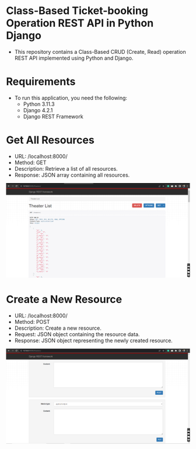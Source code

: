 # Class-Based Ticket-booking Operation REST API in Python Django

* This repository contains a Class-Based CRUD (Create, Read) operation REST API implemented using Python and Django.

# Requirements
 * To run this application, you need the following:
   * Python 3.11.3
   * Django 4.2.1
   * Django REST Framework
  
# Get All Resources
   * URL: /localhost:8000/
   * Method: GET
   * Description: Retrieve a list of all resources.
   * Response: JSON array containing all resources.

<img  src="image/theaterseet.png" alt="image" />

# Create a New Resource
   * URL: /localhost:8000/
   * Method: POST
   * Description: Create a new resource.
   * Request: JSON object containing the resource data.
   * Response: JSON object representing the newly created resource.
<img  src="image/theaterseet1.png" alt="image" />
